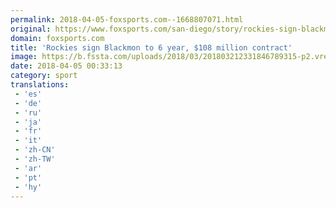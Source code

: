 ```yaml
---
permalink: 2018-04-05-foxsports.com--1668807071.html
original: https://www.foxsports.com/san-diego/story/rockies-sign-blackmon-to-6-year-108-million-contract-040418
domain: foxsports.com
title: 'Rockies sign Blackmon to 6 year, $108 million contract'
image: https://b.fssta.com/uploads/2018/03/201803212331846789315-p2.vresize.1200.630.high.48.jpeg
date: 2018-04-05 00:33:13
category: sport
translations: 
 - 'es'
 - 'de'
 - 'ru'
 - 'ja'
 - 'fr'
 - 'it'
 - 'zh-CN'
 - 'zh-TW'
 - 'ar'
 - 'pt'
 - 'hy'
---
```


